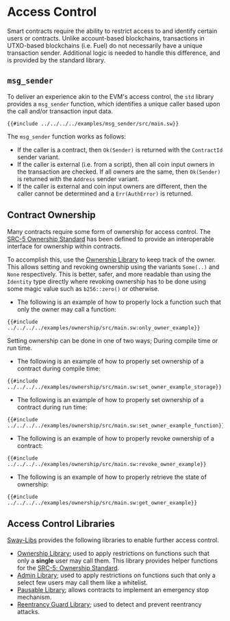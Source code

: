 # Access Control

<!-- This section should explain access control in Sway -->
<!-- access_control:example:start -->
Smart contracts require the ability to restrict access to and identify certain users or contracts. Unlike account-based blockchains, transactions in UTXO-based blockchains (i.e. Fuel) do not necessarily have a unique transaction sender. Additional logic is needed to handle this difference, and is provided by the standard library.
<!-- access_control:example:end -->

## `msg_sender`

<!-- This section should explain what the `msg_sender` method is -->
<!-- msg_sender:example:start -->
To deliver an experience akin to the EVM's access control, the `std` library provides a `msg_sender` function, which identifies a unique caller based upon the call and/or transaction input data.
<!-- msg_sender:example:end -->

```sway
{{#include ../../../../examples/msg_sender/src/main.sw}}
```

<!-- This section should explain how the `msg_sender` method works -->
<!-- msg_sender_details:example:start -->
The `msg_sender` function works as follows:

- If the caller is a contract, then `Ok(Sender)` is returned with the `ContractId` sender variant.
- If the caller is external (i.e. from a script), then all coin input owners in the transaction are checked. If all owners are the same, then `Ok(Sender)` is returned with the `Address` sender variant.
- If the caller is external and coin input owners are different, then the caller cannot be determined and a `Err(AuthError)` is returned.
<!-- msg_sender_details:example:end -->

## Contract Ownership

Many contracts require some form of ownership for access control. The [SRC-5 Ownership Standard](https://github.com/FuelLabs/sway-standards/blob/master/docs/src/src-5-ownership.md) has been defined to provide an interoperable interface for ownership within contracts.

To accomplish this, use the [Ownership Library](https://fuellabs.github.io/sway-libs/book/ownership/index.html) to keep track of the owner. This allows setting and revoking ownership using the variants `Some(..)` and `None` respectively. This is better, safer, and more readable than using the `Identity` type directly where revoking ownership has to be done using some magic value such as `b256::zero()` or otherwise.

- The following is an example of how to properly lock a function such that only the owner may call a function:

```sway
{{#include ../../../../examples/ownership/src/main.sw:only_owner_example}}
```

Setting ownership can be done in one of two ways; During compile time or run time.

- The following is an example of how to properly set ownership of a contract during compile time:

```sway
{{#include ../../../../examples/ownership/src/main.sw:set_owner_example_storage}}
```

- The following is an example of how to properly set ownership of a contract during run time:

```sway
{{#include ../../../../examples/ownership/src/main.sw:set_owner_example_function}}
```

- The following is an example of how to properly revoke ownership of a contract:

```sway
{{#include ../../../../examples/ownership/src/main.sw:revoke_owner_example}}
```

- The following is an example of how to properly retrieve the state of ownership:

```sway
{{#include ../../../../examples/ownership/src/main.sw:get_owner_example}}
```

## Access Control Libraries

[Sway-Libs](../reference/sway_libs.md) provides the following libraries to enable further access control.

- [Ownership Library](https://fuellabs.github.io/sway-libs/book/ownership/index.html); used to apply restrictions on functions such that only a **single** user may call them. This library provides helper functions for the [SRC-5; Ownership Standard](https://github.com/FuelLabs/sway-standards/blob/master/docs/src/src-5-ownership.md).
- [Admin Library](https://fuellabs.github.io/sway-libs/book/admin/index.html); used to apply restrictions on functions such that only a select few users may call them like a whitelist.
- [Pausable Library](https://fuellabs.github.io/sway-libs/book/pausable/index.html); allows contracts to implement an emergency stop mechanism.
- [Reentrancy Guard Library](https://fuellabs.github.io/sway-libs/book/reentrancy/index.html); used to detect and prevent reentrancy attacks.
